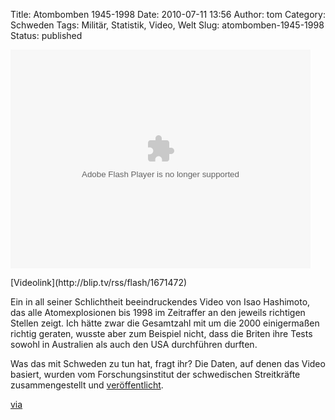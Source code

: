 Title: Atombomben 1945-1998
Date: 2010-07-11 13:56
Author: tom
Category: Schweden
Tags: Militär, Statistik, Video, Welt
Slug: atombomben-1945-1998
Status: published

<p>
<embed src="http://blip.tv/play/AeaDFAI" type="application/x-shockwave-flash" width="480" height="350" allowscriptaccess="always" allowfullscreen="true">
</embed>
</p>
[Videolink](http://blip.tv/rss/flash/1671472)

Ein in all seiner Schlichtheit beeindruckendes Video von Isao Hashimoto,
das alle Atomexplosionen bis 1998 im Zeitraffer an den jeweils richtigen
Stellen zeigt. Ich hätte zwar die Gesamtzahl mit um die 2000
einigermaßen richtig geraten, wusste aber zum Beispiel nicht, dass die
Briten ihre Tests sowohl in Australien als auch den USA durchführen
durften.

Was das mit Schweden zu tun hat, fragt ihr? Die Daten, auf denen das
Video basiert, wurden vom Forschungsinstitut der schwedischen
Streitkräfte zusammengestellt und
[veröffentlicht](http://www.foi.se/FOI/templates/TripAbstract____245.aspx?url=http://www2.foi.se/cgi-bin/thw%3f${BASE}%3drapp%26${THWIDS}%3d3.53/28457%26${html}%3dNewWebAbsEng%26${THWURLSAVE}%3d53/28457).

[via](http://chefarztfrau.de/?p=2355)

